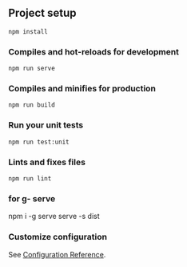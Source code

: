 
## Project setup
```
npm install
```

### Compiles and hot-reloads for development
```
npm run serve
```

### Compiles and minifies for production
```
npm run build
```

### Run your unit tests
```
npm run test:unit
```

### Lints and fixes files
```
npm run lint
```
### for g- serve
npm i -g serve
serve -s dist

### Customize configuration
See [Configuration Reference](https://cli.vuejs.org/config/).
